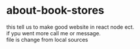 # about-book-stores

this tell us to make good website in react node ect.
<br>
if ypu went more call me or message.
<br>
file is change from local sources
